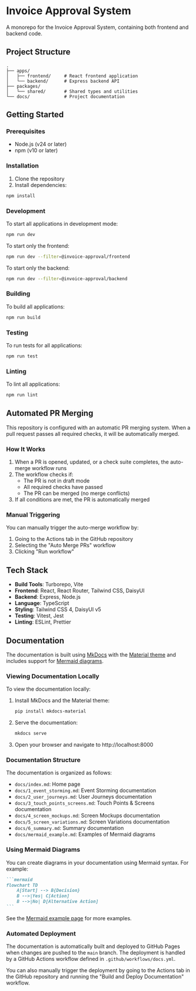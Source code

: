 # Invoice Approval System

A monorepo for the Invoice Approval System, containing both frontend and backend code.

## Project Structure

```
.
├── apps/
│   ├── frontend/     # React frontend application
│   └── backend/      # Express backend API
├── packages/
│   └── shared/       # Shared types and utilities
└── docs/             # Project documentation
```

## Getting Started

### Prerequisites

- Node.js (v24 or later)
- npm (v10 or later)

### Installation

1. Clone the repository
2. Install dependencies:

```bash
npm install
```

### Development

To start all applications in development mode:

```bash
npm run dev
```

To start only the frontend:

```bash
npm run dev --filter=@invoice-approval/frontend
```

To start only the backend:

```bash
npm run dev --filter=@invoice-approval/backend
```

### Building

To build all applications:

```bash
npm run build
```

### Testing

To run tests for all applications:

```bash
npm run test
```

### Linting

To lint all applications:

```bash
npm run lint
```

## Automated PR Merging

This repository is configured with an automatic PR merging system. When a pull request passes all required checks, it will be automatically merged.

### How It Works

1. When a PR is opened, updated, or a check suite completes, the auto-merge workflow runs
2. The workflow checks if:
   - The PR is not in draft mode
   - All required checks have passed
   - The PR can be merged (no merge conflicts)
3. If all conditions are met, the PR is automatically merged

### Manual Triggering

You can manually trigger the auto-merge workflow by:

1. Going to the Actions tab in the GitHub repository
2. Selecting the "Auto Merge PRs" workflow
3. Clicking "Run workflow"

## Tech Stack

- **Build Tools**: Turborepo, Vite
- **Frontend**: React, React Router, Tailwind CSS, DaisyUI
- **Backend**: Express, Node.js
- **Language**: TypeScript
- **Styling**: Tailwind CSS 4, DaisyUI v5
- **Testing**: Vitest, Jest
- **Linting**: ESLint, Prettier

## Documentation

The documentation is built using [MkDocs](https://www.mkdocs.org/) with the [Material theme](https://squidfunk.github.io/mkdocs-material/) and includes support for [Mermaid diagrams](https://mermaid.js.org/).

### Viewing Documentation Locally

To view the documentation locally:

1. Install MkDocs and the Material theme:

   ```bash
   pip install mkdocs-material
   ```

2. Serve the documentation:

   ```bash
   mkdocs serve
   ```

3. Open your browser and navigate to http://localhost:8000

### Documentation Structure

The documentation is organized as follows:

- `docs/index.md`: Home page
- `docs/1_event_storming.md`: Event Storming documentation
- `docs/2_user_journeys.md`: User Journeys documentation
- `docs/3_touch_points_screens.md`: Touch Points & Screens documentation
- `docs/4_screen_mockups.md`: Screen Mockups documentation
- `docs/5_screen_variations.md`: Screen Variations documentation
- `docs/6_summary.md`: Summary documentation
- `docs/mermaid_example.md`: Examples of Mermaid diagrams

### Using Mermaid Diagrams

You can create diagrams in your documentation using Mermaid syntax. For example:

````markdown
```mermaid
flowchart TD
    A[Start] --> B{Decision}
    B -->|Yes| C[Action]
    B -->|No| D[Alternative Action]
```
````

See the [Mermaid example page](docs/mermaid_example.md) for more examples.

### Automated Deployment

The documentation is automatically built and deployed to GitHub Pages when changes are pushed to the `main` branch. The deployment is handled by a GitHub Actions workflow defined in `.github/workflows/docs.yml`.

You can also manually trigger the deployment by going to the Actions tab in the GitHub repository and running the "Build and Deploy Documentation" workflow.
